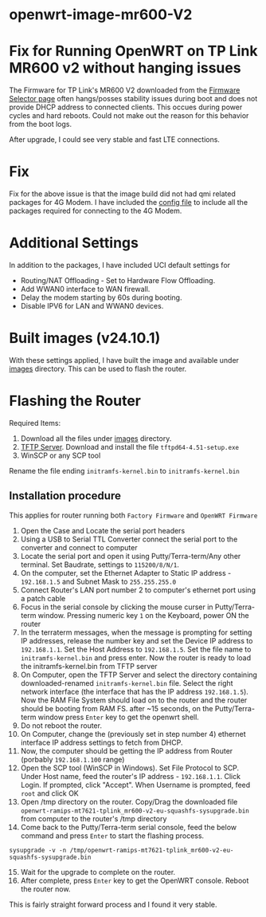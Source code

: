 # openwrt-image-mr600-V2
# Fix for Running OpenWRT on TP Link MR600 v2 without hanging issues
The Firmware for TP Link's MR600 V2 downloaded from the [Firmware Selector page](https://firmware-selector.openwrt.org/) often hangs/posses stability issues during boot and does not provide DHCP address to connected clients. This occues during power cycles and hard reboots. Could not make out the reason for this behavior from the boot logs. 

After upgrade, I could see very stable and fast LTE connections. 

# Fix
Fix for the above issue is that the image build did not had qmi related packages for 4G Modem. I have included the [config file](/.config) to include all the packages required for connecting to the 4G Modem.

# Additional Settings
In addition to the packages, I have included UCI default settings for 
- Routing/NAT Offloading - Set to Hardware Flow Offloading.
- Add WWAN0 interface to WAN firewall. 
- Delay the modem starting by 60s during booting.
- Disable IPV6 for LAN and WWAN0 devices. 

# Built images (v24.10.1)
With these settings applied, I have built the image and available under [images](/images) directory. This can be used to flash the router.

# Flashing the Router
Required Items: 
1. Download all the files under [images](/images) directory. 
2. [TFTP Server](https://tftpd64.software.informer.com/download/). Download and install the file `tftpd64-4.51-setup.exe`
3. WinSCP or any SCP tool

Rename the file ending `initramfs-kernel.bin` to `initramfs-kernel.bin`
## Installation procedure
This applies for router running both `Factory Firmware` and `OpenWRT Firmware`

1. Open the Case and Locate the serial port headers
2. Using a USB to Serial TTL Converter connect the serial port to the converter and connect to computer
3. Locate the serial port and open it using Putty/Terra-term/Any other terminal. Set Baudrate, settings to `115200/8/N/1`. 
4. On the computer, set the Ethernet Adapter to Static IP address - `192.168.1.5` and Subnet Mask to `255.255.255.0`
5. Connect Router's LAN port number 2 to computer's ethernet port using a patch cable
6. Focus in the serial console by clicking the mouse curser in Putty/Terra-term window. Pressing numeric key `1` on the Keyboard, power ON the router
7. In the terraterm messages, when the message is prompting for setting IP addresses, release the number key and set the Device IP address to `192.168.1.1`. Set the Host Address to `192.168.1.5`. Set the file name to `initramfs-kernel.bin` and press enter. Now the router is ready to load the initramfs-kernel.bin from TFTP server
8. On Computer, open the TFTP Server and select the directory containing downloaded-renamed `initramfs-kernel.bin` file. Select the right network interface (the interface that has the IP address `192.168.1.5`). Now the RAM File System should load on to the router and the router should be booting from RAM FS. after ~15 seconds, on the Putty/Terra-term window press `Enter` key to get the openwrt shell. 
9. Do not reboot the router. 
10. On Computer, change the (previously set in step number 4)  ethernet interface IP address settings to fetch from DHCP. 
11. Now, the computer should be getting the IP address from Router (porbably `192.168.1.100` range)
12. Open the SCP tool (WinSCP in Windows). Set File Protocol to SCP. Under Host name, feed the router's IP address - `192.168.1.1`. Click Login. If prompted, click "Accept". When Username is prompted, feed `root` and click OK
13. Open /tmp directory on the router. Copy/Drag the downloaded file `openwrt-ramips-mt7621-tplink_mr600-v2-eu-squashfs-sysupgrade.bin` from computer to the router's /tmp directory
14. Come back to the Putty/Terra-term serial console, feed the below command and press `Enter` to start the flashing process. 
```
sysupgrade -v -n /tmp/openwrt-ramips-mt7621-tplink_mr600-v2-eu-squashfs-sysupgrade.bin
```
15. Wait for the upgrade to complete on the router. 
16. After complete, press `Enter` key to get the OpenWRT console. Reboot the router now.

This is fairly straight forward process and I found it very stable. 

